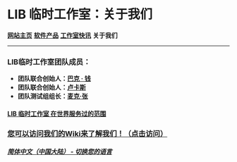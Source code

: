 # LIB 临时工作室：关于我们

**[网站主页](index)** **[软件产品](Software)** **[工作室快讯](News)** **关于我们**

------------

### LIB临时工作室团队成员：

- **团队联合创始人：[巴克 · 钱](introduction/member/Buck_Qian)**
- **团队联合创始人：[卢卡斯](introduction/member/Lucas)**
- **团队测试组组长：[麦克·张](introduction/member/Mike_Zhang)**


#### [LIB 临时工作室 在世界服务过的范围](https://libps.github.io/zh/LIBPS_in_the_World.jpg)
### [您可以访问我们的Wiki来了解我们！（点击访问）](introduction/studio-wiki/wiki-index)

##### [简体中文（中国大陆） - 切换您的语言](https://libps.github.io/index)